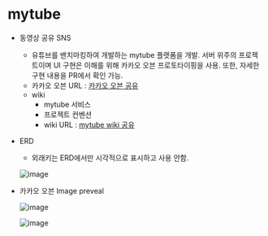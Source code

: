 # mytube

- 동영상 공유 SNS

  - 유튜브를 밴치마킹하여 개발하는 mytube 플랫폼을 개발. 서버 위주의 프로젝트이며 UI 구현은 이해를 위해 카카오 오븐 프로토타이핑을 사용. 또한, 자세한 구현 내용을 PR에서 확인 가능.
  - 카카오 오븐 URL : [카카오 오븐 공유](https://ovenapp.io/view/NBKXGQpbmSQmsTUXSLdNlVDSn2AgJUe8/)
  - wiki
    - mytube 서비스
    - 프로젝트 컨벤션
    - wiki URL : [mytube wiki 공유](https://github.com/f-lab-edu/youtube-sns/wiki)



- ERD

  - 외래키는 ERD에서만 시각적으로 표시하고 사용 안함.
  
  ![image](https://user-images.githubusercontent.com/55625864/101334025-af3cc500-38ba-11eb-80f5-acc9f487d0a0.png)
  
  
  
- 카카오 오븐 Image preveal

  ![image](https://user-images.githubusercontent.com/55625864/95865285-76441080-0da1-11eb-9c71-1b914002ea11.png)

  ![image](https://user-images.githubusercontent.com/55625864/95865758-f9fdfd00-0da1-11eb-99a7-828246fddea0.png)

  

  
